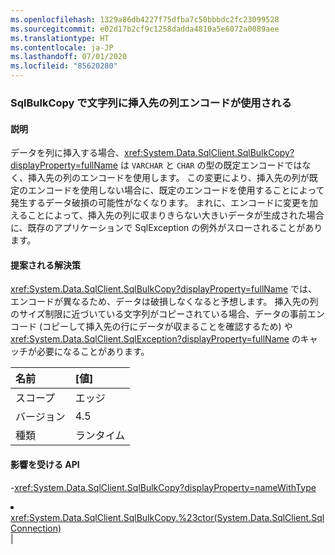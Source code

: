 ```yaml
---
ms.openlocfilehash: 1329a86db4227f75dfba7c50bbbdc2fc23099528
ms.sourcegitcommit: e02d17b2cf9c1258dadda4810a5e6072a0089aee
ms.translationtype: HT
ms.contentlocale: ja-JP
ms.lasthandoff: 07/01/2020
ms.locfileid: "85620280"
---
```

### <a name="sqlbulkcopy-uses-destination-column-encoding-for-strings"></a>SqlBulkCopy で文字列に挿入先の列エンコードが使用される

#### <a name="details"></a>説明

データを列に挿入する場合、<xref:System.Data.SqlClient.SqlBulkCopy?displayProperty=fullName> は <code>VARCHAR</code> と <code>CHAR</code> の型の既定エンコードではなく、挿入先の列のエンコードを使用します。 この変更により、挿入先の列が既定のエンコードを使用しない場合に、既定のエンコードを使用することによって発生するデータ破損の可能性がなくなります。 まれに、エンコードに変更を加えることによって、挿入先の列に収まりきらない大きいデータが生成された場合に、既存のアプリケーションで SqlException の例外がスローされることがあります。

#### <a name="suggestion"></a>提案される解決策

<xref:System.Data.SqlClient.SqlBulkCopy?displayProperty=fullName> では、エンコードが異なるため、データは破損しなくなると予想します。 挿入先の列のサイズ制限に近づいている文字列がコピーされている場合、データの事前エンコード (コピーして挿入先の行にデータが収まることを確認するため) や <xref:System.Data.SqlClient.SqlException?displayProperty=fullName> のキャッチが必要になることがあります。

| 名前    | [値]       |
|:--------|:------------|
| スコープ   |エッジ|
|バージョン|4.5|
|種類|ランタイム

#### <a name="affected-apis"></a>影響を受ける API

-<xref:System.Data.SqlClient.SqlBulkCopy?displayProperty=nameWithType></li><li><xref:System.Data.SqlClient.SqlBulkCopy.%23ctor(System.Data.SqlClient.SqlConnection)></li></ul>|
